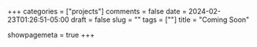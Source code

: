 +++
categories = ["projects"]
comments = false
date = 2024-02-23T01:26:51-05:00
draft = false
slug = ""
tags = [""]
title = "Coming Soon"

showpagemeta = true
+++
